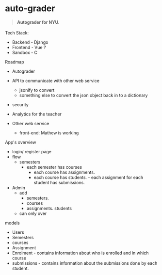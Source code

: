 # auto-grader

> #### Autograder for NYU.

Tech Stack:

- Backend - Django
- Frontend - Vue ?
- Sandbox - C


Roadmap
- Autograder
- API to communicate with other web service
    - jsonify to convert
    - something else to convert the json object back in to a dictionary
- security
- Analytics for the teacher

- Other web service
  - front-end: Mathew is working

App's overview

- login/ register page
- flow
  - semesters
    - each semester has courses
        - each course has assignments.
        - each course has students.
              - each assignment for each student has submissions.
- Admin
  - add
      - semesters.
      - courses
      - assignments.
students
  - can only over



models
  - Users
  - Semesters
  - courses
  - Assignment
  - Enrolment
        - contains information about who is enrolled and in which course
  - submissions
        - contains information about the submissions done by each student.
